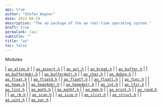 ```yaml
---
api: true
author: "Stefan Wagner"
date: 2022-08-29
description: "The ao package of the ao real-time operating system."
draft: true
permalink: /ao/ 
subtitle: ""
title: "ao"
toc: false
---
```


Modules

| [`ao_align.h`](ao_align.h.md) |
| [`ao_assert.h`](ao_assert.h.md) |
| [`ao_avl.h`](ao_avl.h.md) |
| [`ao_break.h`](ao_break.h.md) |
| [`ao_buffer.h`](ao_buffer.h.md) |
| [`ao_buffer4obj.h`](ao_buffer4obj.h.md) |
| [`ao_buffer4ptr.h`](ao_buffer4ptr.h.md) |
| [`ao_char.h`](ao_char.h.md) |
| [`ao_debug.h`](ao_debug.h.md) |
| [`ao_float.h`](ao_float.h.md) |
| [`ao_floatd.h`](ao_floatd.h.md) |
| [`ao_floatf.h`](ao_floatf.h.md) |
| [`ao_floatl.h`](ao_floatl.h.md) |
| [`ao_func.h`](ao_func.h.md) |
| [`ao_heap.h`](ao_heap.h.md) |
| [`ao_heap4obj.h`](ao_heap4obj.h.md) |
| [`ao_heap4ptr.h`](ao_heap4ptr.h.md) |
| [`ao_int.h`](ao_int.h.md) |
| [`ao_lfsr.h`](ao_lfsr.h.md) |
| [`ao_list.h`](ao_list.h.md) |
| [`ao_math.h`](ao_math.h.md) |
| [`ao_mathf.h`](ao_mathf.h.md) |
| [`ao_mem.h`](ao_mem.h.md) |
| [`ao_print.h`](ao_print.h.md) |
| [`ao_rand.h`](ao_rand.h.md) |
| [`ao_rb.h`](ao_rb.h.md) |
| [`ao_scan.h`](ao_scan.h.md) |
| [`ao_size.h`](ao_size.h.md) |
| [`ao_slist.h`](ao_slist.h.md) |
| [`ao_struct.h`](ao_struct.h.md) |
| [`ao_uint.h`](ao_uint.h.md) |
| [`ao_var.h`](ao_var.h.md) |
